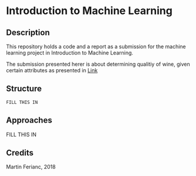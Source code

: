 # Introduction to Machine Learning
## Description
This repository holds a code and a report as a submission for the machine learning project in Introduction to Machine Learning.

The submission presented herer is about determining qualitiy of wine, given certain attributes as presented in [Link](https://archive.ics.uci.edu/ml/datasets/Wine+Quality)

## Structure

```
FILL THIS IN
```

## Approaches

FILL THIS IN

## Credits
Martin Ferianc, 2018
